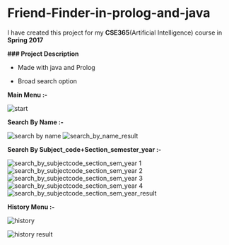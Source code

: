 # Friend-Finder-in-prolog-and-java

I have created this project for my **CSE365**(Artificial Intelligence) course in **Spring 2017**


**### Project Description**

- Made with java and Prolog

- Broad search option

**Main Menu :-**

![start](https://user-images.githubusercontent.com/32593150/41860303-2cd3f5aa-78c0-11e8-8bd6-2329c450ba27.png)


**Search By Name :-**

![search by name](https://user-images.githubusercontent.com/32593150/41860391-6af77690-78c0-11e8-93c6-d793264bf9f5.png)
![search_by_name_result](https://user-images.githubusercontent.com/32593150/41860392-6b3dadcc-78c0-11e8-9626-057940a56079.png)


**Search By Subject_code+Section_semester_year :-**

![search_by_subjectcode_section_sem_year 1](https://user-images.githubusercontent.com/32593150/41860430-80933372-78c0-11e8-8c22-8888b08cebaf.png)
![search_by_subjectcode_section_sem_year 2](https://user-images.githubusercontent.com/32593150/41860433-819ffca0-78c0-11e8-8ee3-50591743735a.png)
![search_by_subjectcode_section_sem_year 3](https://user-images.githubusercontent.com/32593150/41860434-81e531c6-78c0-11e8-84fa-523ea587462a.png)
![search_by_subjectcode_section_sem_year 4](https://user-images.githubusercontent.com/32593150/41860436-82244596-78c0-11e8-83c5-bdb3653fb312.png)
![search_by_subjectcode_section_sem_year_result](https://user-images.githubusercontent.com/32593150/41860437-826479e0-78c0-11e8-9df6-060aba169d59.png)


**History Menu :-**

![history](https://user-images.githubusercontent.com/32593150/41860470-9636a506-78c0-11e8-81b1-2bbdd13dcdb2.png)

![history result](https://user-images.githubusercontent.com/32593150/41860467-95ef71c2-78c0-11e8-970b-6f80b1e6c3ad.png)


